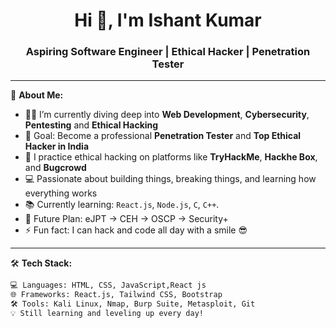 <h1 align="center">Hi 👋, I'm Ishant Kumar</h1>
<h3 align="center">Aspiring Software Engineer | Ethical Hacker | Penetration Tester</h3>

---

🚀 **About Me:**

- 👨‍💻 I’m currently diving deep into **Web Development**, **Cybersecurity**, **Pentesting** and **Ethical Hacking**  
- 🎯 Goal: Become a professional **Penetration Tester** and **Top Ethical Hacker in India**  
- 🔐 I practice ethical hacking on platforms like **TryHackMe**, **Hackhe Box**, and **Bugcrowd**  
- 💻 Passionate about building things, breaking things, and learning how everything works  
- 📚 Currently learning: `React.js`, `Node.js`, `C`, `C++`.  
- 📅 Future Plan: eJPT → CEH → OSCP → Security+  
- ⚡ Fun fact: I can hack and code all day with a smile 😎

---

🛠️ **Tech Stack:**

```bash T
💻 Languages: HTML, CSS, JavaScript,React js  
🌐 Frameworks: React.js, Tailwind CSS, Bootstrap  
🛠️ Tools: Kali Linux, Nmap, Burp Suite, Metasploit, Git  
💡 Still learning and leveling up every day!

